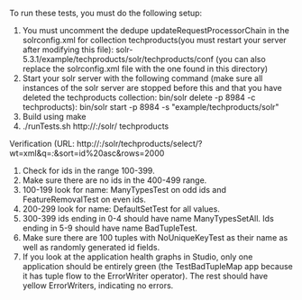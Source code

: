 To run these tests, you must do the following setup:
1. You must uncomment the dedupe updateRequestProcessorChain in the solrconfig.xml for collection techproducts(you must restart your server after modifying this file): 
 	solr-5.3.1/example/techproducts/solr/techproducts/conf
 	(you can also replace the solrconfig.xml file with the one found in this directory)
2. Start your solr server with the following command (make sure all instances of the solr server are stopped before this and that you have deleted the techproducts collection:  bin/solr delete -p 8984 -c techproducts):
	bin/solr start -p 8984 -s "example/techproducts/solr"
3. Build using make 
4. ./runTests.sh http://<solr-host>:<solr-port>/solr/ techproducts


Verification (URL: http://<solr-host>:<solr-port>/solr/techproducts/select/?wt=xml&q=*:*&sort=id%20asc&rows=2000
1. Check for ids in the range 100-399.
2. Make sure there are no ids in the 400-499 range.
3. 100-199 look for name: ManyTypesTest on odd ids and FeatureRemovalTest on even ids.
4. 200-299 look for name: DefaultSetTest for all values. 
5. 300-399 ids ending in 0-4 should have name ManyTypesSetAll. Ids ending in 5-9 should have name BadTupleTest.
6. Make sure there are 100 tuples with NoUniqueKeyTest as their name as well as randomly generated id fields. 
7. If you look at the application health graphs in Studio, only one application should be entirely green (the TestBadTupleMap app because it has tuple flow to the ErrorWriter operator). The rest should have yellow ErrorWriters, indicating no errors. 
